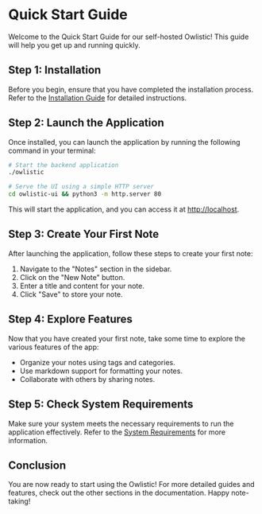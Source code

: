 # Quick Start Guide

Welcome to the Quick Start Guide for our self-hosted Owlistic! This guide will help you get up and running quickly.

## Step 1: Installation

Before you begin, ensure that you have completed the installation process. Refer to the [Installation Guide](installation.md) for detailed instructions.

## Step 2: Launch the Application

Once installed, you can launch the application by running the following command in your terminal:

```bash
# Start the backend application
./owlistic

# Serve the UI using a simple HTTP server
cd owlistic-ui && python3 -m http.server 80
```

This will start the application, and you can access it at [http://localhost](http://localhost).

## Step 3: Create Your First Note

After launching the application, follow these steps to create your first note:

1. Navigate to the "Notes" section in the sidebar.
2. Click on the "New Note" button.
3. Enter a title and content for your note.
4. Click "Save" to store your note.

## Step 4: Explore Features

Now that you have created your first note, take some time to explore the various features of the app:

- Organize your notes using tags and categories.
- Use markdown support for formatting your notes.
- Collaborate with others by sharing notes.

## Step 5: Check System Requirements

Make sure your system meets the necessary requirements to run the application effectively. Refer to the [System Requirements](system-requirements.md) for more information.

## Conclusion

You are now ready to start using the Owlistic! For more detailed guides and features, check out the other sections in the documentation. Happy note-taking!